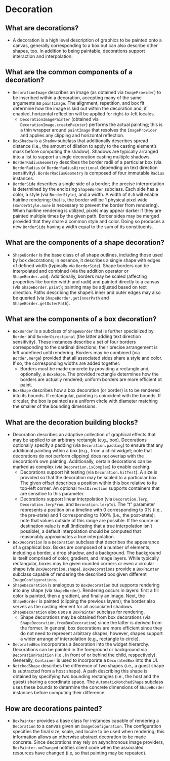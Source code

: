 # Decoration

## What are decorations?

* A decoration is a high level description of graphics to be painted onto a canvas, generally corresponding to a box but can also describe other shapes, too. In addition to being paintable, decorations support interaction and interpolation.

## What are the common components of a decoration?

* `DecorationImage` describes an image \(as obtained via `ImageProvider`\) to be inscribed within a decoration, accepting many of the same arguments as `paintImage`. The alignment, repetition, and box fit determine how the image is laid out within the decoration and, if enabled, horizontal reflection will be applied for right-to-left locales.
  * `DecorationImagePainter` \(obtained via `DecorationImage.createPainter`\) performs the actual painting; this is a thin wrapper around `paintImage` that resolves the `ImageProvider` and applies any clipping and horizontal reflection.
* `BoxShadow` is a `Shadow` subclass that additionally describes spread distance \(i.e., the amount of dilation to apply to the casting element’s mask before computing the shadow\). Shadows are typically arranged into a list to support a single decoration casting multiple shadows.
* `BorderRadiusGeometry` describes the border radii of a particular box \(via `BorderRadius` or `BorderRadiusDirectional` depending on text direction sensitivity\). `BorderRadiusGeometry` is composed of four immutable `Radius` instances.
* `BorderSide` describes a single side of a border; the precise interpretation is determined by the enclosing `ShapeBorder` subclass. Each side has a color, a style \(via `BorderStyle`\), and a width. A width of `0.0` will enable hairline rendering; that is, the border will be 1 physical pixel wide \(`BorderStyle.none` is necessary to prevent the border from rendering\). When hairline rendering is utilized, pixels may appear darker if they are painted multiple times by the given path. Border sides may be merged provided that they share a common style and color. Doing so produces a new `BorderSide` having a width equal to the sum of its constituents.

## What are the components of a shape decoration?

* `ShapeBorder` is the base class of all shape outlines, including those used by box decorations; in essence, it describes a single shape with edges of defined width \(typically via `BorderSide`\). Shape borders can be interpolated and combined \(via the addition operator or `ShapeBorder.add`\). Additionally, borders may be scaled \(affecting properties like border width and radii\) and painted directly to a canvas \(via `ShapeBorder.paint`\); painting may be adjusted based on text direction. Paths describing the shape’s inner and outer edges may also be queried \(via `ShapeBorder.getInnerPath` and `ShapeBorder.getOuterPath`\).

## What are the components of a box decoration?

* `BoxBorder` is a subclass of `ShapeBorder` that is further specialized by `Border` and `BorderDirectional` \(the latter adding text direction sensitivity\). These instances describe a set of four borders corresponding to the cardinal directions; their precise arrangement is left undefined until rendering. Borders may be combined \(via `Border.merge`\) provided that all associated sides share a style and color. If so, the corresponding widths are added together.
  * Borders must be made concrete by providing a rectangle and, optionally, a `BoxShape`. The provided rectangle determines how the borders are actually rendered; uniform borders are more efficient ot paint.
* `BoxShape` describes how a box decoration \(or border\) is to be rendered into its bounds. If rectangular, painting is coincident with the bounds. If circular, the box is painted as a uniform circle with diameter matching the smaller of the bounding dimensions.

## What are the decoration building blocks?

* Decoration describes an adaptive collection of graphical effects that may be applied to an arbitrary rectangle \(e.g., box\). Decorations optionally specify a padding \(via `Decoration.padding`\) to ensure that any additional painting within a box \(e.g., from a child widget; note that decorations do not perform clipping\) does not overlap with the decoration’s own painting. Additionally, certain decorations can be marked as complex \(via `Decoration.isComplex`\) to enable caching.
  * Decorations support hit testing \(via `Decoration.hitTest`\). A size is provided so that the decoration may be scaled to a particular box. The given offset describes a position within this box relative to its top-left corner. An optional `TextDirection` supports containers that are sensitive to this parameter.
  * Decorations support linear interpolation \(via `Decoration.lerp`, `Decoration.lerpFrom`, and `Decoration.lerpTo`\). The “t” parameter represents a position on a timeline with 0 corresponding to 0% \(i.e., the pre-state\) and 1 corresponding to 100% \(i.e., the post-state\); note that values outside of this range are possible. If the source or destination value is null \(indicating that a true interpolation isn’t possible\), a default interpolation should be computed that reasonably approximates a true interpolation.
* `BoxDecoration` is a `Decoration` subclass that describes the appearance of a graphical box. Boxes are composed of a number of elements, including a border, a drop shadow, and a background. The background is itself comprised of color, gradient, and image layers. While typically rectangular, boxes may be given rounded corners or even a circular shape \(via `BoxDecoration.shape`\). `BoxDecorations` provide a `BoxPainter` subclass capable of rendering the described box given different `ImageConfigurations`.
* `ShapeDecoration` is analogous to `BoxDecoration` but supports rendering into any shape \(via `ShapeBorder`\). Rendering occurs in layers: first a fill color is painted, then a gradient, and finally an image. Next, the `ShapeBorder` is painted \(clipping the previous layers\); the border also serves as the casting element for all associated shadows. `ShapeDecoration` also uses a `BoxPainter` subclass for rendering.
  * Shape decorations may be obtained from box decorations \(via `ShapeDecoration.fromBoxDecoration`\) since the latter is derived from the former. In general, box decorations are more efficient since they do not need to represent arbitrary shapes; however, shapes support a wider arrange of interpolation \(e.g., rectangle to circle\).
* `DecoratedBox` incorporates a decoration into the widget hierarchy. Decorations can be painted in the foreground or background via `DecorationPosition` \(i.e., in front of or behind the child, respectively\). Generally, `Container` is used to incorporate a `DecoratedBox` into the UI.
* `NotchedShape` describes the difference of two shapes \(i.e., a guest shape is subtracted from a host shape\). A path describing this shape is obtained by specifying two bounding rectangles \(i.e., the host and the guest\) sharing a coordinate space. The `AutomaticNotchedShape` subclass uses these bounds to determine the concrete dimensions of `ShapeBorder` instances before computing their difference.

## How are decorations painted?

* `BoxPainter` provides a base class for instances capable of rendering a `Decoration` to a canvas given an `ImageConfiguration`. The configuration specifies the final size, scale, and locale to be used when rendering; this information allows an otherwise abstract decoration to be made concrete. Since decorations may rely on asynchronous image providers, `BoxPainter.onChanged` notifies client code when the associated resources have changed \(i.e, so that painting may be repeated\).

